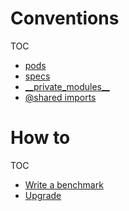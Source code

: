 Conventions
===

TOC
- [pods](./conventions/pods.md)
- [specs](./conventions/specs.md)
- [\_\_private\_modules\_\_](./conventions/private-modules.md)
- [@shared imports](./conventions/shared-modules.md)


How to
===

TOC
- [Write a benchmark](./how-to/benchmarks.md)
- [Upgrade](./how-to/upgrade.md)
